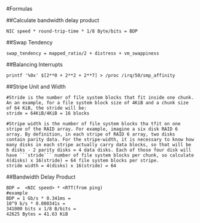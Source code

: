 #Formulas


##Calculate bandwidth delay product
```shell
NIC speed * round-trip-time * 1/8 Byte/bits = BDP
```

##Swap Tendency
```shell
swap_tendency = mapped_ratio/2 + distress + vm_swappiness
```

##Balancing Interrupts
```shell
printf '%0x' $[2**0 + 2**2 + 2**7] > /proc /irq/50/smp_affinity
```

##Stripe Unit and Width
```shell
#Stride is the number of file system blocks that fit inside one chunk. An an example, for a file system block size of 4KiB and a chunk size of 64 KiB, the stride will be:
stride = 64KiB/4KiB = 16 blocks

#Stripe width is the number of file system blocks tha tfit on one stripe of the RAID array. For example, imagine a six disk RAID 6 array. By definition, in each stripe of RAID 6 array, two disks contain parity data. For the stripe-width, it is necessary to know how many disks in each stripe actually carry data blocks, so that will be 6 disks - 2 parity disks = 4 data disks. Each of those four disk will have ```stride``` number of file system blocks per chunk, so calculate 4(disks) x 16(stride) = 64 file system blocks per stripe.
stride width = 4(disks) x 16(stride) = 64
```

##Bandwidth Delay Product
```shell
BDP =  <NIC speed> * <RTT(from ping)
#example
BDP = 1 Gb/s * 0.341ms =
10^9 b/s * 0.000341s =
341000 bits x 1/8 B/bits =
42625 Bytes = 41.63 KiB
```
